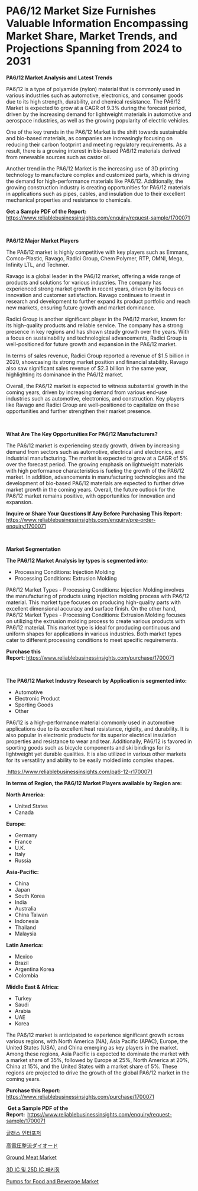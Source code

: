 <p><h1>PA6/12 Market Size Furnishes Valuable Information Encompassing Market Share, Market Trends, and Projections Spanning from 2024 to 2031</h1></p><p><strong>PA6/12 Market Analysis and Latest Trends</strong></p>
<p><p>PA6/12 is a type of polyamide (nylon) material that is commonly used in various industries such as automotive, electronics, and consumer goods due to its high strength, durability, and chemical resistance. The PA6/12 Market is expected to grow at a CAGR of 9.3% during the forecast period, driven by the increasing demand for lightweight materials in automotive and aerospace industries, as well as the growing popularity of electric vehicles.</p><p>One of the key trends in the PA6/12 Market is the shift towards sustainable and bio-based materials, as companies are increasingly focusing on reducing their carbon footprint and meeting regulatory requirements. As a result, there is a growing interest in bio-based PA6/12 materials derived from renewable sources such as castor oil.</p><p>Another trend in the PA6/12 Market is the increasing use of 3D printing technology to manufacture complex and customized parts, which is driving the demand for high-performance materials like PA6/12. Additionally, the growing construction industry is creating opportunities for PA6/12 materials in applications such as pipes, cables, and insulation due to their excellent mechanical properties and resistance to chemicals.</p></p>
<p><strong>Get a Sample PDF of the Report:&nbsp;</strong> <a href="https://www.reliablebusinessinsights.com/enquiry/request-sample/1700071">https://www.reliablebusinessinsights.com/enquiry/request-sample/1700071</a></p>
<p>&nbsp;</p>
<p><strong>PA6/12 Major Market Players</strong></p>
<p><p>The PA6/12 market is highly competitive with key players such as Emmans, Comco-Plastic, Ravago, Radici Group, Chem Polymer, RTP, OMNI, Mega, Infinity LTL, and Techmer.</p><p>Ravago is a global leader in the PA6/12 market, offering a wide range of products and solutions for various industries. The company has experienced strong market growth in recent years, driven by its focus on innovation and customer satisfaction. Ravago continues to invest in research and development to further expand its product portfolio and reach new markets, ensuring future growth and market dominance.</p><p>Radici Group is another significant player in the PA6/12 market, known for its high-quality products and reliable service. The company has a strong presence in key regions and has shown steady growth over the years. With a focus on sustainability and technological advancements, Radici Group is well-positioned for future growth and expansion in the PA6/12 market.</p><p>In terms of sales revenue, Radici Group reported a revenue of $1.5 billion in 2020, showcasing its strong market position and financial stability. Ravago also saw significant sales revenue of $2.3 billion in the same year, highlighting its dominance in the PA6/12 market.</p><p>Overall, the PA6/12 market is expected to witness substantial growth in the coming years, driven by increasing demand from various end-use industries such as automotive, electronics, and construction. Key players like Ravago and Radici Group are well-positioned to capitalize on these opportunities and further strengthen their market presence.</p></p>
<p>&nbsp;</p>
<p><strong>What Are The Key Opportunities For PA6/12 Manufacturers?</strong></p>
<p><p>The PA6/12 market is experiencing steady growth, driven by increasing demand from sectors such as automotive, electrical and electronics, and industrial manufacturing. The market is expected to grow at a CAGR of 5% over the forecast period. The growing emphasis on lightweight materials with high performance characteristics is fueling the growth of the PA6/12 market. In addition, advancements in manufacturing technologies and the development of bio-based PA6/12 materials are expected to further drive market growth in the coming years. Overall, the future outlook for the PA6/12 market remains positive, with opportunities for innovation and expansion.</p></p>
<p><strong>Inquire or Share Your Questions If Any Before Purchasing This Report:</strong> <a href="https://www.reliablebusinessinsights.com/enquiry/pre-order-enquiry/1700071">https://www.reliablebusinessinsights.com/enquiry/pre-order-enquiry/1700071</a></p>
<p>&nbsp;</p>
<p><strong>Market Segmentation</strong></p>
<p><strong>The PA6/12 Market Analysis by types is segmented into:</strong></p>
<p><ul><li>Processing Conditions: Injection Molding</li><li>Processing Conditions: Extrusion Molding</li></ul></p>
<p><p>PA6/12 Market Types - Processing Conditions: Injection Molding involves the manufacturing of products using injection molding process with PA6/12 material. This market type focuses on producing high-quality parts with excellent dimensional accuracy and surface finish. On the other hand, PA6/12 Market Types - Processing Conditions: Extrusion Molding focuses on utilizing the extrusion molding process to create various products with PA6/12 material. This market type is ideal for producing continuous and uniform shapes for applications in various industries. Both market types cater to different processing conditions to meet specific requirements.</p></p>
<p><strong>Purchase this Report:&nbsp;</strong><a href="https://www.reliablebusinessinsights.com/purchase/1700071">https://www.reliablebusinessinsights.com/purchase/1700071</a></p>
<p>&nbsp;</p>
<p><strong>The PA6/12 Market Industry Research by Application is segmented into:</strong></p>
<p><ul><li>Automotive</li><li>Electronic Product</li><li>Sporting Goods</li><li>Other</li></ul></p>
<p><p>PA6/12 is a high-performance material commonly used in automotive applications due to its excellent heat resistance, rigidity, and durability. It is also popular in electronic products for its superior electrical insulation properties and resistance to wear and tear. Additionally, PA6/12 is favored in sporting goods such as bicycle components and ski bindings for its lightweight yet durable qualities. It is also utilized in various other markets for its versatility and ability to be easily molded into complex shapes.</p></p>
<p><a href="https://www.reliablebusinessinsights.com/pa6-12-r1700071">&nbsp;https://www.reliablebusinessinsights.com/pa6-12-r1700071</a></p>
<p><strong>In terms of Region, the PA6/12 Market Players available by Region are:</strong></p>
<p>
    <p> <strong> North America: </strong>
        <ul>
            <li>United States</li>
            <li>Canada</li>
        </ul>
        </p> 
    <p> <strong> Europe: </strong>
        <ul>
            <li>Germany</li>
            <li>France</li>
            <li>U.K.</li>
            <li>Italy</li>
            <li>Russia</li>
        </ul>
        </p> 
    <p> <strong> Asia-Pacific: </strong>
        <ul>
            <li>China</li>
            <li>Japan</li>
            <li>South Korea</li>
            <li>India</li>
            <li>Australia</li>
            <li>China Taiwan</li>
            <li>Indonesia</li>
            <li>Thailand</li>
            <li>Malaysia</li>
        </ul>
        </p> 
    <p> <strong> Latin America: </strong>
        <ul>
            <li>Mexico</li>
            <li>Brazil</li>
            <li>Argentina Korea</li>
            <li>Colombia</li>
        </ul>
        </p> 
    <p> <strong> Middle East & Africa: </strong>
        <ul>
            <li>Turkey</li>
            <li>Saudi</li>
            <li>Arabia</li>
            <li>UAE</li>
            <li>Korea</li>
        </ul>
    </p>
    </p>
<p><p>The PA6/12 market is anticipated to experience significant growth across various regions, with North America (NA), Asia Pacific (APAC), Europe, the United States (USA), and China emerging as key players in the market. Among these regions, Asia Pacific is expected to dominate the market with a market share of 35%, followed by Europe at 25%, North America at 20%, China at 15%, and the United States with a market share of 5%. These regions are projected to drive the growth of the global PA6/12 market in the coming years.</p></p>
<p><strong>Purchase this Report: </strong><a href="https://www.reliablebusinessinsights.com/purchase/1700071">https://www.reliablebusinessinsights.com/purchase/1700071</a></p>
<p>&nbsp;<strong>Get a Sample PDF of the Report:&nbsp;&nbsp;</strong><a href="https://www.reliablebusinessinsights.com/enquiry/request-sample/1700071">https://www.reliablebusinessinsights.com/enquiry/request-sample/1700071</a></p>
<p><strong></strong></p>
<p><p><a href="https://github.com/gambitz1998/Market-Research-Report-List-1/blob/main/5089488122699.md">글래스 인터포저</a></p><p><a href="https://github.com/ddwcuskozol07187/Market-Research-Report-List-2/blob/main/2079990123876.md">高電圧整流ダイオード</a></p><p><a href="https://issuu.com/reportprime-2/docs/ground-meat-market-size-2030.pptx">Ground Meat Market</a></p><p><a href="https://github.com/AidenReinger/Market-Research-Report-List-1/blob/main/2977757122698.md">3D IC 및 25D IC 패키징</a></p><p><a href="https://github.com/khayangel/Market-Research-Report-List-3/blob/main/pumps-for-food-and-beverage-market.md">Pumps for Food and Beverage Market</a></p></p>